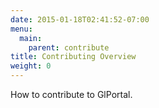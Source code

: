 ```yaml
---
date: 2015-01-18T02:41:52-07:00
menu:
  main:
    parent: contribute
title: Contributing Overview
weight: 0
---
```

How to contribute to GlPortal.
